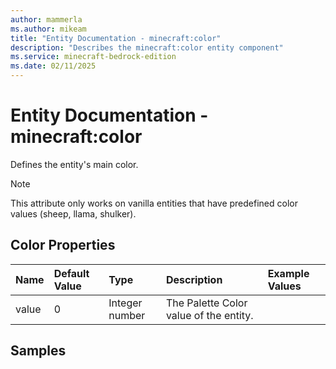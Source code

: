```yaml
---
author: mammerla
ms.author: mikeam
title: "Entity Documentation - minecraft:color"
description: "Describes the minecraft:color entity component"
ms.service: minecraft-bedrock-edition
ms.date: 02/11/2025 
---
```


# Entity Documentation - minecraft:color

Defines the entity's main color.

> [!Note]
> This attribute only works on vanilla entities that have predefined color values (sheep, llama, shulker).


## Color Properties

|Name       |Default Value |Type |Description |Example Values |
|:----------|:-------------|:----|:-----------|:------------- |
| value | 0 | Integer number | The Palette Color value of the entity. |  | 

## Samples
